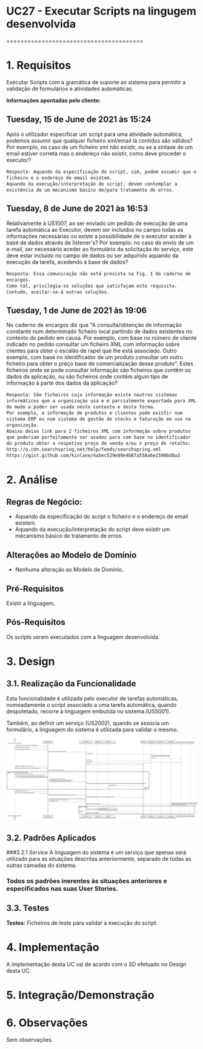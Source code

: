 # UC27 - Executar Scripts na lingugem desenvolvida
=======================================

# 1. Requisitos

Executar Scripts com a gramática de suporte ao sistema para permitir a validação de formulários e atividades automáticas.

**Informações apontadas pelo cliente:**

## Tuesday, 15 de June de 2021 às 15:24

Após o utilizador especificar um script para uma atividade automática, podemos assumir que qualquer ficheiro xml/email lá contidos são válidos? Por exemplo, no caso de um ficheiro xml não existir, ou se a sintaxe de um email estiver correta mas o endereço não existir, como deve proceder o executor?

    Resposta: Aquando da especificação do script, sim, podem assumir que o ficheiro e o endereço de email existem.
    Aquando da execução/interpretação do script, devem contemplar a existência de um mecanismo básico de/para tratamento de erros.

## Tuesday, 8 de June de 2021 às 16:53

Relativamente à US1007, ao ser enviado um pedido de execução de uma tarefa automática ao Executor, devem ser incluidos no campo todas as informações necessárias ou existe a possibilidade de o executor aceder à base de dados através de listener's? Por exemplo: no caso do envio de um e-mail, ser necessário aceder ao formulário da solicitação do serviço, este deve estar incluído no campo de dados ou ser adquirido aquando da execução da tarefa, acedendo à base de dados?

    Resposta: Essa comunicação não está prevista na Fig. 1 do caderno de encargos.
    Como tal, privilegia-se soluções que satisfaçam este requisito.
    Contudo, aceitar-se-á outras soluções.

## Tuesday, 1 de June de 2021 às 19:06

No caderno de encargos diz que "A consulta/obtenção de informação constante num determinado ficheiro local partindo de dados existentes no contexto do pedido em causa. Por exemplo, com base no número de cliente indicado no pedido consultar um ficheiro XML com informação sobre clientes para obter o escalão de rapel que lhe está associado. Outro exemplo, com base no identificador de um produto consultar um outro ficheiro para obter o preço base de comercialização desse produto". Estes ficheiros onde se pode consultar informação são ficheiros que contêm os dados da aplicação, ou são ficheiros onde contêm algum tipo de informação à parte dos dados da aplicação?

    Resposta: São ficheiros cuja informação existe noutros sistemas informáticos que a organização usa e é parcialmente exportada para XML de modo a poder ser usada neste contexto e desta forma.
    Por exemplo, a informação de produtos e clientes pode existir num sistema ERP ou num sistema de gestão de stocks e faturação em uso na organização.
    Abaixo deixo link para 2 ficheiros XML com informação sobre produtos que poderiam perfeitamente ser usados para com base no identificador do produto obter o respetivo preço de venda e/ou o preço de retalho:
    http://a.cdn.searchspring.net/help/feeds/searchspring.xml
    https://gist.github.com/kinlane/4abec529e89e4b87a558a6e15986d8a3

# 2. Análise

## Regras de Negócio:

- Aquando da especificação do script o ficheiro e o endereço de email existem.
- Aquando da execução/interpretação do script deve existir um mecanismo básico de tratamento de erros.

## Alterações ao Modelo de Domínio

- Nenhuma alteração ao Modelo de Domínio.

## Pré-Requisitos

Existir a linguagem.

## Pós-Requisitos

Os scripts serem executados com a linguagem desenvolvida.

# 3. Design

## 3.1. Realização da Funcionalidade

Esta funcionalidade é utilizada pelo executor de tarefas automáticas, nomeadamente o script associado a uma tarefa automática,
quando despoletado, recorre à linguagem embutida no sistema.(US5001).

Também, ao definir um serviço (US2002), quando se associa um formulário, a linguagem do sistema é utilizada para validar o mesmo.

![AssociarFormulario.svg](AssociarFormulario.svg)

## 3.2. Padrões Aplicados
###3.2.1 *Service*
A linguagem do sistema é um serviço que apenas será utilizado para as situações descritas anteriormente, separado de todas as outras camadas do sistema.

### Todos os padrões inerentes às situações anteriores e especificados nas suas User Stories.

## 3.3. Testes
**Testes:** Ficheiros de teste para validar a execução do script.

# 4. Implementação

A implementação desta UC vai de acordo com o SD efetuado no Design desta UC.

# 5. Integração/Demonstração



# 6. Observações

Sem observações.